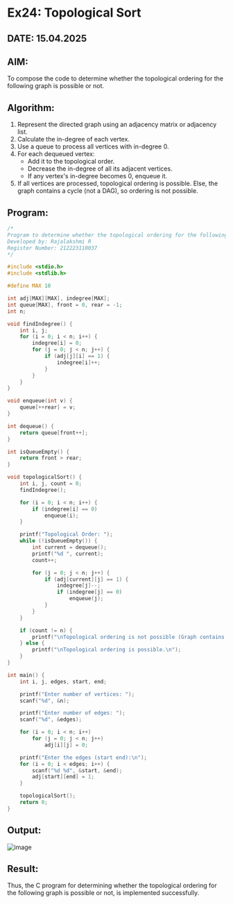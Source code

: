 # Ex24: Topological Sort  
## DATE: 15.04.2025

## AIM:  
To compose the code to determine whether the topological ordering for the following graph is possible or not.

## Algorithm:

1. Represent the directed graph using an adjacency matrix or adjacency list.
2. Calculate the in-degree of each vertex.
3. Use a queue to process all vertices with in-degree 0.
4. For each dequeued vertex:
   - Add it to the topological order.
   - Decrease the in-degree of all its adjacent vertices.
   - If any vertex's in-degree becomes 0, enqueue it.
5. If all vertices are processed, topological ordering is possible.
   Else, the graph contains a cycle (not a DAG), so ordering is not possible.

## Program:

```c
/*
Program to determine whether the topological ordering for the following graph is possible or not
Developed by: Rajalakshmi R
Register Number: 212223110037
*/

#include <stdio.h>
#include <stdlib.h>

#define MAX 10

int adj[MAX][MAX], indegree[MAX];
int queue[MAX], front = 0, rear = -1;
int n;

void findIndegree() {
    int i, j;
    for (i = 0; i < n; i++) {
        indegree[i] = 0;
        for (j = 0; j < n; j++) {
            if (adj[j][i] == 1) {
                indegree[i]++;
            }
        }
    }
}

void enqueue(int v) {
    queue[++rear] = v;
}

int dequeue() {
    return queue[front++];
}

int isQueueEmpty() {
    return front > rear;
}

void topologicalSort() {
    int i, j, count = 0;
    findIndegree();

    for (i = 0; i < n; i++) {
        if (indegree[i] == 0)
            enqueue(i);
    }

    printf("Topological Order: ");
    while (!isQueueEmpty()) {
        int current = dequeue();
        printf("%d ", current);
        count++;

        for (j = 0; j < n; j++) {
            if (adj[current][j] == 1) {
                indegree[j]--;
                if (indegree[j] == 0)
                    enqueue(j);
            }
        }
    }

    if (count != n) {
        printf("\nTopological ordering is not possible (Graph contains a cycle).\n");
    } else {
        printf("\nTopological ordering is possible.\n");
    }
}

int main() {
    int i, j, edges, start, end;

    printf("Enter number of vertices: ");
    scanf("%d", &n);

    printf("Enter number of edges: ");
    scanf("%d", &edges);

    for (i = 0; i < n; i++)
        for (j = 0; j < n; j++)
            adj[i][j] = 0;

    printf("Enter the edges (start end):\n");
    for (i = 0; i < edges; i++) {
        scanf("%d %d", &start, &end);
        adj[start][end] = 1;
    }

    topologicalSort();
    return 0;
}
```

## Output:
![image](https://github.com/user-attachments/assets/0fe5574c-21be-4d8f-b6f9-1df1fd170598)



## Result:
Thus, the C program for determining whether the topological ordering for the following graph is possible or not, is implemented successfully.
